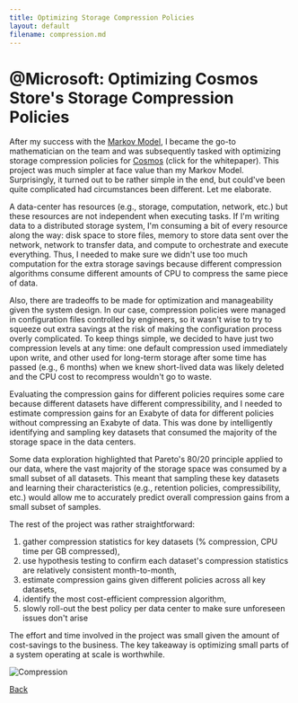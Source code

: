 ```yaml
---
title: Optimizing Storage Compression Policies
layout: default
filename: compression.md
--- 
```


# @Microsoft: Optimizing Cosmos Store's Storage Compression Policies

After my success with the [Markov Model](./markov-model.html), I became the go-to mathematician on the team and was subsequently tasked with optimizing storage compression policies for [Cosmos](http://vldb.org/pvldb/vol14/p3148-jindal.pdf) (click for the whitepaper). This project was much simpler at face value than my Markov Model. Surprisingly, it turned out to be rather simple in the end, but could've been quite complicated had circumstances been different. Let me elaborate.

A data-center has resources (e.g., storage, computation, network, etc.) but these resources are not independent when executing tasks. If I'm writing data to a distributed storage system, I'm consuming a bit of every resource along the way: disk space to store files, memory to store data sent over the network, network to transfer data, and compute to orchestrate and execute everything. Thus, I needed to make sure we didn't use too much computation for the extra storage savings because different compression algorithms consume different amounts of CPU to compress the same piece of data. 

Also, there are tradeoffs to be made for optimization and manageability given the system design. In our case, compression policies were managed in configuration files controlled by engineers, so it wasn't wise to try to squeeze out extra savings at the risk of making the configuration process overly complicated. To keep things simple, we decided to have just two compression levels at any time: one default compression used immediately upon write, and other used for long-term storage after some time has passed (e.g., 6 months) when we knew short-lived data was likely deleted and the CPU cost to recompress wouldn't go to waste.

Evaluating the compression gains for different policies requires some care because different datasets have different compressibility, and I needed to estimate compression gains for an Exabyte of data for different policies without compressing an Exabyte of data. This was done by intelligently identifying and sampling key datasets that consumed the majority of the storage space in the data centers.

Some data exploration highlighted that Pareto's 80/20 principle applied to our data, where the vast majority of the storage space was consumed by a small subset of all datasets. This meant that sampling these key datasets and learning their characteristics (e.g., retention policies, compressibility, etc.) would allow me to accurately predict overall compression gains from a small subset of samples.

The rest of the project was rather straightforward: 

1. gather compression statistics for key datasets (% compression, CPU time per GB compressed), 
2. use hypothesis testing to confirm each dataset's compression statistics are relatively consistent month-to-month, 
3. estimate compression gains given different policies across all key datasets,
4. identify the most cost-efficient compression algorithm,
5. slowly roll-out the best policy per data center to make sure unforeseen issues don't arise

The effort and time involved in the project was small given the amount of cost-savings to the business. The key takeaway is optimizing small parts of a system operating at scale is worthwhile.

![Compression](https://github.com/RicardoFrankBarrera/Professional-Portfolio/blob/main/Project%20one-pagers/04%20Optimize%20Data%20Compression%20Policies.jpg?raw=true)

[Back](./)